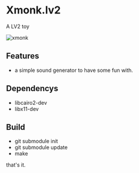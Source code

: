 # Xmonk.lv2
A LV2 toy

![xmonk](https://github.com/brummer10/Xmonk.lv2/raw/master/xmonk.png)


## Features

- a simple sound generator to have some fun with.


## Dependencys

- libcairo2-dev
- libx11-dev

## Build
- git submodule init
- git submodule update
- make

that's it.
